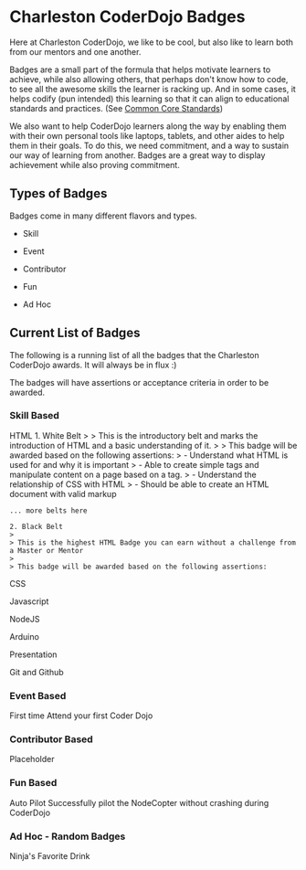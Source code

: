 # Charleston CoderDojo Badges


Here at Charleston CoderDojo, we like to be cool, but also like to learn both from our mentors and one another.

Badges are a small part of the formula that helps motivate learners to achieve, while also allowing others,
that perhaps don't know how to code, to see all the awesome skills the learner is racking up.  And in some cases, it helps codify (pun intended)
this learning so that it can align to educational standards and practices. (See [Common Core Standards](http://www.corestandards.org/the-standards))

We also want to help CoderDojo learners along the way by enabling them with their own personal tools like laptops, tablets, and other aides to
help them in their goals.  To do this, we need commitment, and a way to sustain our way of learning from another.  Badges are a great way to
display achievement while also proving commitment.

## Types of Badges

Badges come in many different flavors and types.

- Skill

- Event

- Contributor

- Fun

- Ad Hoc



## Current List of Badges

The following is a running list of all the badges that the Charleston CoderDojo awards.  It will always be in flux :)

The badges will have assertions or acceptance criteria in order to be awarded.

### Skill Based

HTML
    1. White Belt
    >
    > This is the introductory belt and marks the introduction of HTML and a basic understanding of it.
    >
    > This badge will be awarded based on the following assertions:
    > - Understand what HTML is used for and why it is important
    > - Able to create simple tags and manipulate content on a page based on a tag.
    > - Understand the relationship of CSS with HTML
    > - Should be able to create an HTML document with valid markup

    ... more belts here

    2. Black Belt
    >
    > This is the highest HTML Badge you can earn without a challenge from a Master or Mentor
    >
    > This badge will be awarded based on the following assertions:


CSS


Javascript


NodeJS


Arduino


Presentation


Git and Github

### Event Based

First time
    Attend your first Coder Dojo

### Contributor Based

Placeholder

### Fun Based

Auto Pilot
    Successfully pilot the NodeCopter without crashing during CoderDojo

### Ad Hoc - Random Badges

Ninja's Favorite Drink

